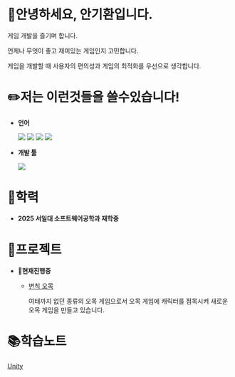 # 👋안녕하세요, 안기환입니다.
게임 개발을 즐기며 합니다.

언제나 무엇이 좋고 재미있는 게임인지 고민합니다.

게임을 개발할 때 사용자의 편의성과 게임의 최적화를 우선으로 생각합니다.
# ✏️저는 이런것들을 쓸수있습니다!
* **언어**

  <img src="https://img.shields.io/badge/C-00599C?style=flat-square&logo=C&logoColor=white"/></a>
  <img src="https://img.shields.io/badge/C++-00599C?style=flat-square&logo=C%2B%2B&logoColor=white"/></a>
  <img src="https://img.shields.io/badge/c%23-%23239120?style=flat-square&logo=C-Sharp&logoColor=white"/></a>
  <img src="https://img.shields.io/badge/java-%23ED8B00?style=flat-square&logo=openjdk&logoColor=white"/></a>
* **개발 툴**

  <img src="https://img.shields.io/badge/unity-%23000000?style=flat-square&logo=unity&logoColor=white"/></a>
# 📖학력
* **2025 서일대 소프트웨어공학과 재학중**
# 📄프로젝트
* 📝**현재진행중**
  * [변칙 오목](https://github.com/JIN-YOO-YU/Omok "변칙 오목" )

    여태까지 없던 종류의 오목 게임으로서 오목 게임에 캐릭터를 점목시켜 새로운 오목 게임을 만들고 있습니다.
# 📚**학습노트**
[Unity](./UnityHaks "변칙오목")
